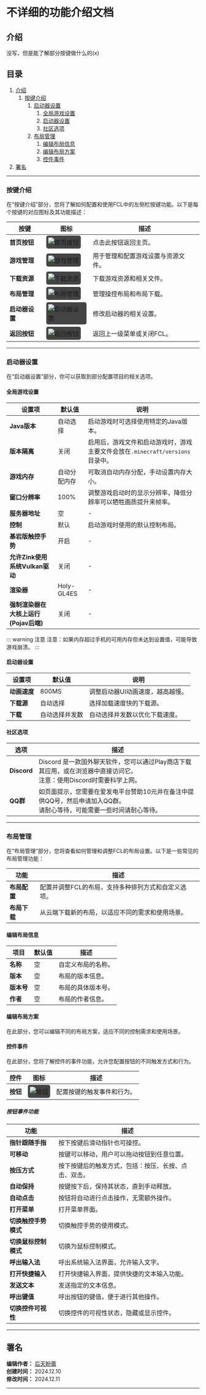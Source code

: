 # 不详细的功能介绍文档

## 介绍

没写，但是能了解部分按键做什么的(x)

## 目录

1. [介绍](#介绍)
   1. [按键介绍](#按键介绍)
      1. [启动器设置](#启动器设置)
         1. [全局游戏设置](#全局游戏设置)
         2. [启动器设置](#启动器设置)
         3. [社区选项](#社区选项)
      2. [布局管理](#布局管理)
         1. [编辑布局信息](#编辑布局信息)
         2. [编辑布局方案](#编辑布局方案)
         3. [控件事件](#控件事件)
2. [署名](#署名)

---

### 按键介绍

在“按键介绍”部分，您将了解如何配置和使用FCL中的左侧栏按键功能。以下是每个按键的对应图标及其功能描述：

| 按键         | 图标                                                                                 | 描述                                                                                      |
|--------------|--------------------------------------------------------------------------------------|-------------------------------------------------------------------------------------------|
| **首页按钮** | ![首页按钮](img/fcl_home.svg)                                                        | 点击此按钮返回主页。                                                                         |
| **游戏管理** | ![游戏管理](img/fcl_configuration.svg)                                               | 用于管理和配置游戏设置与资源文件。                                                                     |
| **下载资源** | ![下载资源](img/fcl_download.svg)                                                    | 下载游戏资源和相关文件。                                                                     |
| **布局管理** | ![布局管理](img/fcl_push_button.svg)                                                 | 管理操控布局和布局下载。                                                                     |
| **启动器设置** | ![启动器设置](img/fcl_settings.svg)                                                  | 修改启动器的相关设置。                                                                      |
| **返回按钮** | ![返回按钮](img/fcl_return.svg)                                                      | 返回上一级菜单或关闭FCL。                                                                |

---

### 启动器设置

在“启动器设置”部分，你可以获取到部分配置项目的相关选项。

#### 全局游戏设置

| 设置项                                      | 默认值     | 说明                                                                                   |
|-------------------------------------------|----------|----------------------------------------------------------------------------------------|
| **Java版本**                               | 自动选择    | 启动游戏时可选择使用特定的Java版本。                                                              |
| **版本隔离**                               | 关闭       | 启用后，游戏文件和启动游戏时，游戏主要文件会放在`.minecraft/versions`目录中。                |
| **游戏内存**                               | 自动分配内存 | 可取消自动内存分配，手动设置内存大小。                                                       |
| **窗口分辨率**                             | 100%       | 调整游戏启动时的显示分辨率，降低分辨率可以牺牲画质提升来帧率。                                        |
| **服务器地址**                             | 空         | -                                                                                      |
| **控制**                                   | 默认       |启动游戏时使用的默认控制布局。                                                                                      |
| **基岩版触控手势**                          | 开启       | -                                                                                      |
| **允许Zink使用系统Vulkan驱动**              | 关闭       | -                                                                                      |
| **渲染器**                                 | Holy-GL4ES | -                                                                                      |
| **强制渲染器在大核上运行 (Pojav后端)**      | 关闭       | -                                                                                      |

::: warning 注意
注意：如果内存超过手机的可用内存但未达到设置值，可能导致游戏崩溃。
:::

#### 启动器设置

| 设置项                                      | 默认值     | 说明                                                                                   |
|-------------------------------------------|----------|----------------------------------------------------------------------------------------|
| **动画速度**                               | 800MS      | 调整启动器UI动画速度，越高越慢。                                                                |
| **下载源**                                | 自动选择    | 选择加载速度快的下载源。                                                                |
| **下载**                                  | 自动选择并发数 | 自动选择并发数以优化下载速度。                                                            |

#### 社区选项

| 选项     | 描述                                                                                               |
|----------|----------------------------------------------------------------------------------------------------|
| **Discord** | Discord 是一款国外聊天软件，您可以通过Play商店下载其应用，或在浏览器中直接访问它。<br>注意：使用Discord时需要科学上网。 |
| **QQ群**   | 如页面提示，您需要在爱发电平台赞助10元并在备注中提供QQ号，然后申请加入QQ群。<br>请耐心等待，可能需要一些时间请耐心等待。 |

---

### 布局管理

在“布局管理”部分，您将查看如何管理和调整FCL的布局设置。以下是一些常见的布局管理功能：

| 功能         | 描述                                                                                   |
|--------------|--------------------------------------------------------------------------------------|
| **布局配置** | 配置并调整FCL的布局，支持多种排列方式和自定义选项。                                               |
| **布局下载** | 从云端下载新的布局，以适应不同的需求和使用场景。                                             |

#### 编辑布局信息

| 项目        | 默认值     | 描述                                                         |
|-------------|-----------|--------------------------------------------------------------|
| **名称**     | 空        | 自定义布局的名称。                                           |
| **版本**     | 空        | 布局的版本信息。                                             |
| **版本号**   | 空        | 布局的具体版本号。                                           |
| **作者**     | 空        | 布局的作者信息。                                             |

#### 编辑布局方案

在此部分，您可以编辑不同的布局方案，适应不同的控制需求和使用场景。

#### 控件事件

在此部分，您将了解控件的事件功能，允许您配置按钮的不同触发方式和行为。

| 控件         | 图标                                                                                 | 描述                                                                                      |
|--------------|--------------------------------------------------------------------------------------|-------------------------------------------------------------------------------------------|
| **按钮**     | ![按钮](img/fcl_keyboard.svg)                                                       | 配置按键的触发事件和行为。                                                                   |

##### 按钮事件功能

| 功能                    | 描述                                                                                 |
|-------------------------|--------------------------------------------------------------------------------------|
| **指针跟随手指**         | 按下按键后滑动指针也可操控。                                                           |
| **可移动**               | 按键可以移动，用户可以拖动按钮到任意位置。                                               |
| **按压方式**             | 按下按键后的触发方式，包括：按压、长按、点击、双击。                                      |
| **自动保持**             | 按键按下后，保持其状态，直到手动释放。                                                   |
| **自动点击**             | 按钮将自动进行点击操作，无需额外操作。                                                   |
| **打开菜单**             | 打开菜单界面。                                                                         |
| **切换触控手势模式**     | 切换触控手势的使用模式。                                                               |
| **切换鼠标控制模式**     | 切换为鼠标控制模式。                                                                   |
| **呼出输入法**           | 呼出系统输入法界面，允许输入文字。                                                       |
| **打开快捷输入**         | 打开快捷输入界面，提供快捷的文本输入功能。                                               |
| **发送文本**             | 发送指定的文本信息。                                                                   |
| **呼出键值**             | 呼出按钮的键值，便于进行其他操作。                                                     |
| **切换控件可视性**       | 切换控件的可视性状态，隐藏或显示控件。                                                   |

---

## 署名

**编辑作者：** [后天盼蕾](https://github.com/hotianbexuanto)  
**创建时间：** 2024.12.10  
**修改时间：** 2024.12.11  

---

<style scoped>
  img {
    background-color: #444;
    padding: 5px;
    border-radius: 5px;
  }

  @media (prefers-color-scheme: dark) {
    img {
      background-color: #555;
    }
  }
</style>
